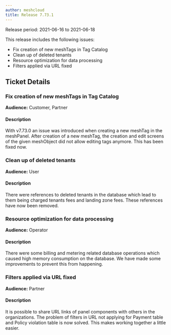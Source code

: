 ```yaml
---
author: meshcloud
title: Release 7.73.1
---
```


Release period: 2021-06-16 to 2021-06-18

This release includes the following issues:
* Fix creation of new meshTags in Tag Catalog
* Clean up of deleted tenants
* Resource optimization for data processing
* Filters applied via URL fixed
<!--truncate-->

## Ticket Details
### Fix creation of new meshTags in Tag Catalog
**Audience:** Customer, Partner


#### Description
With v7.73.0 an issue was introduced when creating a new meshTag in the meshPanel. After creation of a new meshTag,
the creation and edit screens of the given meshObject did not allow editing tags anymore. This has been fixed now.

### Clean up of deleted tenants
**Audience:** User


#### Description
There were references to deleted tenants in the database which lead to them being charged tenants fees and
landing zone fees. These references have now been removed.

### Resource optimization for data processing
**Audience:** Operator


#### Description
There were some billing and metering related database operations which caused high memory consumption on the
database. We have made some improvements to prevent this from happening.

### Filters applied via URL fixed
**Audience:** Partner


#### Description
It is possible to share URL links of panel components with others in the organizations. The problem of filters in URL
not applying for Payment table and Policy violation table is now solved. This makes working together a little easier.

